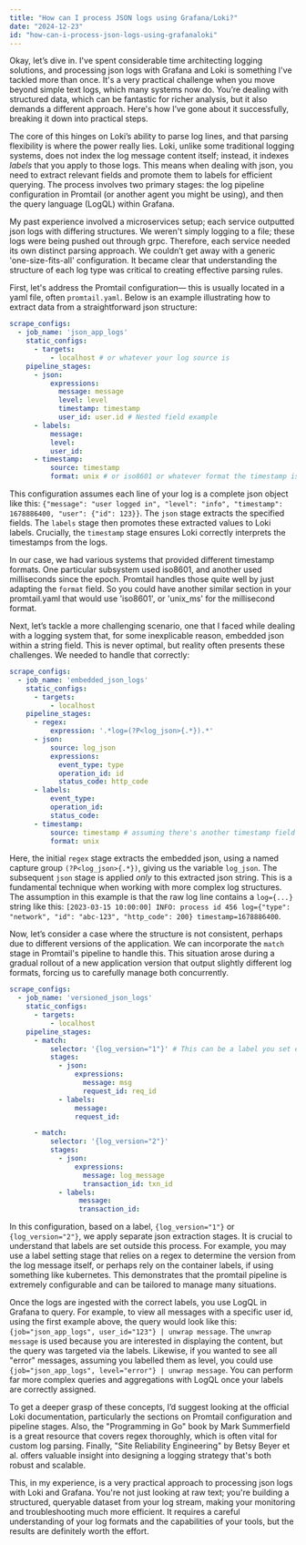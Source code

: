 ```yaml
---
title: "How can I process JSON logs using Grafana/Loki?"
date: "2024-12-23"
id: "how-can-i-process-json-logs-using-grafanaloki"
---
```


Okay, let’s dive in. I've spent considerable time architecting logging solutions, and processing json logs with Grafana and Loki is something I've tackled more than once. It's a very practical challenge when you move beyond simple text logs, which many systems now do. You’re dealing with structured data, which can be fantastic for richer analysis, but it also demands a different approach. Here's how I’ve gone about it successfully, breaking it down into practical steps.

The core of this hinges on Loki’s ability to parse log lines, and that parsing flexibility is where the power really lies. Loki, unlike some traditional logging systems, does not index the log message content itself; instead, it indexes *labels* that you apply to those logs. This means when dealing with json, you need to extract relevant fields and promote them to labels for efficient querying. The process involves two primary stages: the log pipeline configuration in Promtail (or another agent you might be using), and then the query language (LogQL) within Grafana.

My past experience involved a microservices setup; each service outputted json logs with differing structures. We weren't simply logging to a file; these logs were being pushed out through grpc. Therefore, each service needed its own distinct parsing approach. We couldn’t get away with a generic 'one-size-fits-all' configuration. It became clear that understanding the structure of each log type was critical to creating effective parsing rules.

First, let's address the Promtail configuration— this is usually located in a yaml file, often `promtail.yaml`. Below is an example illustrating how to extract data from a straightforward json structure:

```yaml
scrape_configs:
  - job_name: 'json_app_logs'
    static_configs:
      - targets:
          - localhost # or whatever your log source is
    pipeline_stages:
      - json:
          expressions:
            message: message
            level: level
            timestamp: timestamp
            user_id: user.id # Nested field example
      - labels:
          message:
          level:
          user_id:
      - timestamp:
          source: timestamp
          format: unix # or iso8601 or whatever format the timestamp is in
```

This configuration assumes each line of your log is a complete json object like this: `{"message": "user logged in", "level": "info", "timestamp": 1678886400, "user": {"id": 123}}`.  The `json` stage extracts the specified fields. The `labels` stage then promotes these extracted values to Loki labels. Crucially, the `timestamp` stage ensures Loki correctly interprets the timestamps from the logs.

In our case, we had various systems that provided different timestamp formats. One particular subsystem used iso8601, and another used milliseconds since the epoch. Promtail handles those quite well by just adapting the `format` field. So you could have another similar section in your promtail.yaml that would use 'iso8601', or 'unix_ms' for the millisecond format.

Next, let’s tackle a more challenging scenario, one that I faced while dealing with a logging system that, for some inexplicable reason, embedded json within a string field. This is never optimal, but reality often presents these challenges. We needed to handle that correctly:

```yaml
scrape_configs:
  - job_name: 'embedded_json_logs'
    static_configs:
      - targets:
          - localhost
    pipeline_stages:
      - regex:
          expression: '.*log=(?P<log_json>{.*}).*'
      - json:
          source: log_json
          expressions:
            event_type: type
            operation_id: id
            status_code: http_code
      - labels:
          event_type:
          operation_id:
          status_code:
      - timestamp:
          source: timestamp # assuming there's another timestamp field outside the json
          format: unix
```

Here, the initial `regex` stage extracts the embedded json, using a named capture group `(?P<log_json>{.*})`, giving us the variable `log_json`. The subsequent `json` stage is applied *only* to this extracted json string. This is a fundamental technique when working with more complex log structures. The assumption in this example is that the raw log line contains a `log={...}` string like this: `[2023-03-15 10:00:00] INFO: process id 456 log={"type": "network", "id": "abc-123", "http_code": 200} timestamp=1678886400`.

Now, let’s consider a case where the structure is not consistent, perhaps due to different versions of the application. We can incorporate the `match` stage in Promtail's pipeline to handle this. This situation arose during a gradual rollout of a new application version that output slightly different log formats, forcing us to carefully manage both concurrently.

```yaml
scrape_configs:
  - job_name: 'versioned_json_logs'
    static_configs:
      - targets:
          - localhost
    pipeline_stages:
      - match:
          selector: '{log_version="1"}' # This can be a label you set earlier or default label
          stages:
            - json:
                expressions:
                  message: msg
                  request_id: req_id
            - labels:
                message:
                request_id:

      - match:
          selector: '{log_version="2"}'
          stages:
            - json:
                expressions:
                  message: log_message
                  transaction_id: txn_id
            - labels:
                 message:
                 transaction_id:

```

In this configuration, based on a label, `{log_version="1"}` or `{log_version="2"}`, we apply separate json extraction stages. It is crucial to understand that labels are set outside this process. For example, you may use a label setting stage that relies on a regex to determine the version from the log message itself, or perhaps rely on the container labels, if using something like kubernetes. This demonstrates that the promtail pipeline is extremely configurable and can be tailored to manage many situations.

Once the logs are ingested with the correct labels, you use LogQL in Grafana to query. For example, to view all messages with a specific user id, using the first example above, the query would look like this:  `{job="json_app_logs", user_id="123"} | unwrap message`. The `unwrap message` is used because you are interested in displaying the content, but the query was targeted via the labels. Likewise, if you wanted to see all "error" messages, assuming you labelled them as level, you could use ` {job="json_app_logs", level="error"} | unwrap message`. You can perform far more complex queries and aggregations with LogQL once your labels are correctly assigned.

To get a deeper grasp of these concepts, I’d suggest looking at the official Loki documentation, particularly the sections on Promtail configuration and pipeline stages. Also, the "Programming in Go" book by Mark Summerfield is a great resource that covers regex thoroughly, which is often vital for custom log parsing. Finally, "Site Reliability Engineering" by Betsy Beyer et al. offers valuable insight into designing a logging strategy that's both robust and scalable.

This, in my experience, is a very practical approach to processing json logs with Loki and Grafana. You're not just looking at raw text; you're building a structured, queryable dataset from your log stream, making your monitoring and troubleshooting much more efficient. It requires a careful understanding of your log formats and the capabilities of your tools, but the results are definitely worth the effort.
